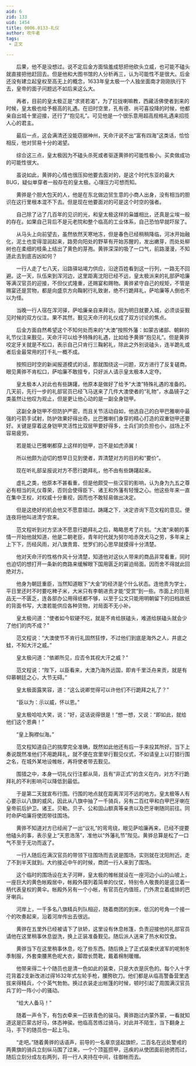 ```yaml
---
aid: 6
zid: 133
uid: 1454
title: 0006.0133-礼仪
author: 吹牛者
tags: 
 - 正文

---
```




　　后果，他不是没想过。说不定后金方面恼羞成怒把他砍头立威，也可能不磕头就直接把他赶回去。但是他和大图书馆的人分析再三，认为可能性不是很大。后金还没有建立起皇权至高无上的概念，1633年皇太极一个人独坐面南才刚刚执行下去，皇帝的面子问题远不如后来这么大。

　　再者，目前的皇太极正是“求贤若渴”，为了拉拢喇嘛教，西藏活佛使者到来的时候，皇太极也给予极高的礼遇。在旧时空里，孔有德、尚可喜投降的时候，他都亲自出城十里迎接，还行了“抱见礼”。可见他是一个很乐意用超高规格礼遇来招揽人心的君主。

　　最后一点，这会满清还没能窃据神州，天命汗说不出“富有四海”这类话，恰恰相反，他对贸易十分的渴望。

　　综合这三点，皇太极因为不磕头杀死或者驱逐黄骅的可能性极小。买卖做成功的可能性很大。

　　虽说如此，黄骅的心情也很压抑他要去面对的，是这个时代东亚的最大BUG，疑似单穿者一般存在的皇太极。心理压力可想而知。

　　黄骅是个胆大包天的人，他是在东北做边贸生意的小商人出身，没有相当的胆识在这行里根本混不下去。但是现在他要面对的可是这个时空的强者。

　　自己除了沾了几百年的见识的光，和皇太极这样的枭雄相比，还真是尘埃一般的存在。如果自己背后不是元老院和整个临高的工业体系，自己恐怕早就吓尿了。

　　从马头上向前望去，虽然依然天寒地冻，但是春色已经稍稍降临，河冰开始融化，泥土也变得湿润起来，路旁向阳处的野草有开始苏醒的，发出嫩芽，而处处柳树也在柔细的枝条上结出了黄色的芽孢。黄骅深深的吸了一口气，前路漫漫，不知道此去到底吉凶如何？

　　一行人走了七八天，沿路驿站竭力供应，沿途百姓看到这一行列，一路无不回避。这一天，队伍来到浑河边，这里距离沈阳已经不远，皇太极派来的礼部萨哈廉等满汉官员的迎接，不但仪式隆重，还赐宴和赐物。黄骅紧守自己的规矩，不管是赐宴还是赏物，都是向盛京方向鞠躬行礼致谢，绝不行跪拜礼，萨哈廉等人倒也不以为怪。

　　当晚一行人宿在浑河驿，萨哈廉亲自来拜访。因为明日就要入城，必须谈妥觐见时候的双方仪注。果不其然，觐见天命汗的礼仪成了双方讨论的焦点。

　　后金方面自然希望这个不知何处而来的“大澳”按照外藩：如蒙古诸部、朝鲜的礼节仪注来觐见，天命汗可以给予特殊的礼遇，比如给予黄骅“抱见礼”。但是黄骅咬定牙关就是不松口，表示自己只肯行三鞠躬礼，除此之外别说磕头，连半跪礼或者后金最常用的打千礼一概不成。

　　按照旧时空的新闻报道模式的话，那就围绕这一问题，双方进行了反复磋商。眼见黄骅不肯松口，萨哈廉不敢擅专，只好派人请示皇太极本人定夺。

　　皇太极本人对此也有些踌躇，他原本是做好了给予“大澳”特殊礼遇的准备的。几天前，先行一步的礼部官员已经飞马送来了几件大澳使者的“礼物”，水晶镜子之类虽然让他叹为观止，但是更让他心动的是一副全身铠甲。

　　这副全身铠甲不但防护严密，而且关节活动自如，他选自己的白甲巴雅喇中最强的弓箭手试射，防护效果好得出奇。比巴雅喇们身穿的精心打造的双重铠甲还要好。关键是穿着这身铠甲灵活性比双层甲要好得多，士兵们的负担也小，战场上不容易疲劳。

　　若是能让巴雅喇都穿上这样的铠甲，岂不是如虎添翼！

　　所以他颇为迫切的想早日见到使者，弄清楚对方的目的和“要价”。

　　现在听礼部呈报说对方不愿行跪拜礼，他不由有些踌躇起来。

　　虚礼之类，他原本不甚看重，但是他颇受一些汉官的影响，认为身为九五之尊必有相当的礼仪尊荣，否则会使得臣下、诸王和外藩有轻慢之心。他这些年来一直在集中王权，对权威十分重视，因而也不敢轻易做出决定。

　　但是这绝好的机会他又不愿意错过。踌躇之下，决定咨询下范文程的意见。便连夜将他叫进清宁宫来。

　　范文程听到对方坚决不愿意行跪拜礼之后，略略思考了片刻。“大澳”来朝的事情一开始他就知道，他是二朝老臣，青年时代就为努尔哈赤效犬马之劳，多年来上上下下，历经风雨，对八旗贵胄、觉罗们的心思早就摸得十分清楚。

　　他对天命汗的性格作风十分清楚，知道他对这伙人带来的商品非常看重，同时也迫切的想打开一条新的商路来缓解眼下国用匮乏的窘迫局面。因而舍不得就此回绝对方。

　　他身为朝廷重臣，当然知道眼下“大金”的经济是个什么状态。连他贵为学士，平日里还时不时要吃稗子米，大米只有李朝进贡才能“受赏”到一些。市面上的日用品无一不匮乏，连各部办公用得纸都不够，以至于公文只能用明朝留下的旧档故纸的背面书写，大澳若能供应各种货物，对局面不无小补。

　　皇太极问道：“使者如今软硬不吃，就是不肯给朕磕头，难道给朕磕头就会少了他们的肉不成？”

　　范文程说：“大澳使节不肯行礼固然狂悖，不过他们到底是海外之人，井底之蛙，不知大汗之威。”

　　皇太极问道：“依卿所见，应否令其视大汗之威？”

　　范文程说：“陛下，以臣看来，大澳乃海外远国，即肯千里泛舟来贡，就是有仰慕朝廷之心，大节无碍。”

　　皇太极面露笑容，道：“这么说卿觉得可以许他们不行跪拜之礼了？”

　　“臣以为：示以威，怀以恩。”

　　皇太极哈哈大笑，说：“好，这话说得很是！”想一想，又说：“即如此，就给他们这个恩典！”

　　“皇上胸襟似海。”

　　范文程知道自己的揣摩完全准确，既然如此他还有后一手来投其所好。当下上奏说既然准他们不用跪拜礼，就不便在宫里举行觐见仪式，不如请皇上以打猎行围之名，在城外某地设帷帐，再将使者带去觐见。

　　围猎之中，本身一切礼仪行注都从简，且有“非正式”的含义在内，对方不行跪拜礼的不利影响可以降低到最低。

　　于是第二天就宣布行围。行围的地点就在距离浑河不远的地方。皇太极等人有心要示以八旗的威风，因此从八旗中抽了一千骑兵，另有二百红甲和白甲巴牙喇在皇帝前后护卫。诸王。贝勒。贝子、公和固山额真等亲贵以及巴牙喇随同前往。同时命萨哈廉将使团带往围场。

　　黄骅不知道对方已经闹了一出“议礼”的弯弯绕，眼见萨哈廉再来，已经不提要他磕头的事，表示皇上“天恩浩荡”，准他以“外藩礼节”陛见。黄骅总算是松了一口气不至于无功而返了。

　　一行人随后在满汉官员的带领下往围场而去说是围场，实则就在沈阳附近。走了不到半天就到。大约接近中午的时候，商团一行人来到了围场。

　　这个临时的围场设在太子河畔，皇太极的帷帐就设在一座河边小山的山坡上，一座巨大的黄色帐殿居中，帐殿外摆列着简单的仪仗，特别令人敬畏的是竖立着一柄代表皇权的黄伞。帐殿外另有一个小帐，有官员在内值班，门外肃立着成排的巴牙喇兵。

　　河岸上，一千多名八旗精兵列队相迎，随着商团的到来，低沉的号角一个接一个的吹奏起来，沿着河岸传出去很远。

　　黄骅在五里外已经被请下了驮轿，这里设有休息帐篷，负责迎接他的礼部官员请他在这里稍事休息盥洗，换上正装准备觐见。随后派人送来了热水和饮食。

　　黄骅当下在这里稍事休息，吃了些东西。随后换上了正式装束伏波军的呢制冬季制服，外套束腰黑色呢大衣，脚蹬长筒靴，戴着棉制暖帽。

　　他带来得二十个随员也是清一色如此的装束，只是大衣是灰色的。每个人十字花背着2支新改进过得1632年式左轮手枪，腰胯砍刀。他们都是从临高警备营里选拔来得精兵，个个英气勃勃。换过衣装走出帐篷的时候，顿时引起了周围满汉官员兵丁的一阵小小的骚动。

　　“给大人备马！”

　　随着一声令下，有包衣牵来一匹铁青色的骏马。黄骅跑过内蒙外蒙，一看就知道这是匹蒙古好马，体态神骏。他临高苦练过骑马，对此并不陌生，当下翻身上马，手下的随员也一起上马。

　　“走吧。”随着黄骅的话语声，前导的一名章京竖起旗帜，二百名在远处警戒的两黄旗的骑兵立刻纵马围了过来，一个个顶盔掼甲，迅疾的从使团面前驰骋而过，随后立刻分成左右两列，将一行人夹持在中间，往御帐而去。


